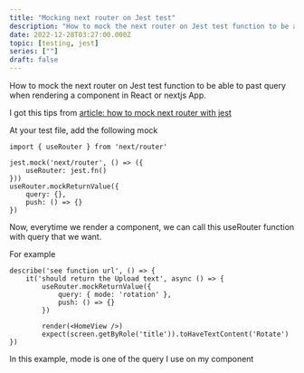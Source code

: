 ```yaml
---
title: "Mocking next router on Jest test"
description: "How to mock the next router on Jest test function to be able to past query when rendering a component in React or nextjs App"
date: 2022-12-28T03:27:00.000Z
topic: [testing, jest]
series: [""]
draft: false
---
```

How to mock the next router on Jest test function to be able to past query when rendering a component in React or nextjs App.

I got this tips from [article: how to mock next router with jest](https://dev.to/peterlidee/how-to-mock-next-router-with-jest-3p6b)

At your test file, add the following mock
```
import { useRouter } from 'next/router'

jest.mock('next/router', () => ({
    useRouter: jest.fn()
}))
useRouter.mockReturnValue({
    query: {},
    push: () => {}
})
```

Now, everytime we render a component, we can call this useRouter function with query that we want.

For example
```
describe('see function url', () => {
    it('should return the Upload text', async () => {
        useRouter.mockReturnValue({
            query: { mode: 'rotation' },
            push: () => {}
        })

        render(<HomeView />)
        expect(screen.getByRole('title')).toHaveTextContent('Rotate')
})
```

In this example, mode is one of the query I use on my component
